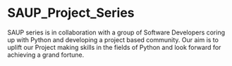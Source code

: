 # SAUP_Project_Series
SAUP series is in collaboration with a group of Software Developers coring up with Python and developing a project based community. Our aim is to uplift our Project making skills in the fields of Python and look forward for achieving a grand fortune.
